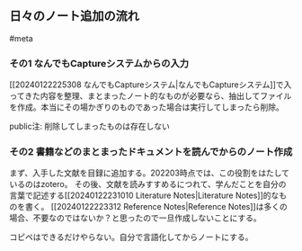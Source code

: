 ## 日々のノート追加の流れ
#meta


### その1 なんでもCaptureシステムからの入力

[[20240122225308 なんでもCaptureシステム|なんでもCaptureシステム]]で入ってきた内容を整理、まとまったノート的なものが必要なら、抽出してファイルを作成。本当にその場かぎりのものであった場合は実行してしまったら削除。

public注: 削除してしまったものは存在しない

### その2 書籍などのまとまったドキュメントを読んでからのノート作成

まず、入手した文献を目録に追加する。202203時点では、この役割をはたしているのはzotero。
その後、文献を読みすすめるにつれて、学んだことを自分の言葉で記述する[[20240122231010 Literature Notes|Literature Notes]]的なものを書く。
[[20240122223312 Reference Notes|Reference Notes]]は多くの場合、不要なのではないか？と思ったので一旦作成しないことにする。

コピペはできるだけやらない。自分で言語化してからノートにする。

